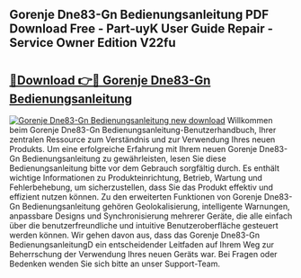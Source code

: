 ## Gorenje Dne83-Gn Bedienungsanleitung PDF Download Free - Part-uyK User Guide Repair - Service Owner Edition V22fu

# <h2><a href="http://df5uj1i.blite.top/?on=Gorenje+Dne83-Gn+Bedienungsanleitung">🔗Download 👉🔴 Gorenje Dne83-Gn Bedienungsanleitung</a></h2>

[![Gorenje Dne83-Gn Bedienungsanleitung new download](https://i.imgur.com/lujVjoI.png)](http://df5uj1i.blite.top/?on=Gorenje+Dne83-Gn+Bedienungsanleitung)
Willkommen beim Gorenje Dne83-Gn Bedienungsanleitung-Benutzerhandbuch, Ihrer zentralen Ressource zum Verständnis und zur Verwendung Ihres neuen Produkts. Um eine erfolgreiche Erfahrung mit Ihrem neuen Gorenje Dne83-Gn Bedienungsanleitung zu gewährleisten, lesen Sie diese Bedienungsanleitung bitte vor dem Gebrauch sorgfältig durch. Es enthält wichtige Informationen zu Produkteinrichtung, Betrieb, Wartung und Fehlerbehebung, um sicherzustellen, dass Sie das Produkt effektiv und effizient nutzen können. Zu den erweiterten Funktionen von Gorenje Dne83-Gn Bedienungsanleitung gehören Geolokalisierung, intelligente Warnungen, anpassbare Designs und Synchronisierung mehrerer Geräte, die alle einfach über die benutzerfreundliche und intuitive Benutzeroberfläche gesteuert werden können. Wir gehen davon aus, dass das Gorenje Dne83-Gn BedienungsanleitungD ein entscheidender Leitfaden auf Ihrem Weg zur Beherrschung der Verwendung Ihres neuen Geräts war. Bei Fragen oder Bedenken wenden Sie sich bitte an unser Support-Team.
